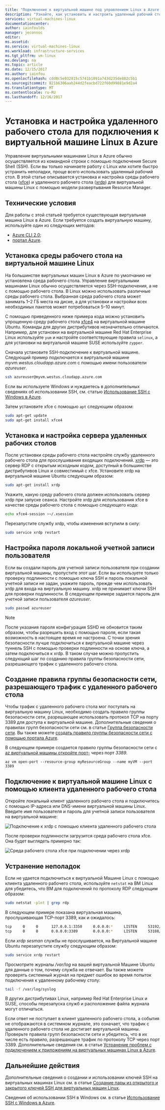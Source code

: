 ```yaml
---
title: "Подключение к виртуальной машине под управлением Linux в Azure с помощью удаленного рабочего стола | Документация Майкрософт"
description: "Узнайте, как установить и настроить удаленный рабочий стол (xrdp) для подключения к виртуальной машине Linux в Azure с помощью графических средств."
services: virtual-machines-linux
documentationcenter: 
author: iainfoulds
manager: jeconnoc
editor: 
ms.assetid: 
ms.service: virtual-machines-linux
ms.workload: infrastructure-services
ms.tgt_pltfrm: vm-linux
ms.devlang: na
ms.topic: article
ms.date: 12/15/2017
ms.author: iainfou
ms.openlocfilehash: cdd8c5e932815c5741b1091a743d235de882c5b1
ms.sourcegitcommit: 821b6306aab244d2feacbd722f60d99881e9d2a4
ms.translationtype: MT
ms.contentlocale: ru-RU
ms.lasthandoff: 12/16/2017
---
```

# <a name="install-and-configure-remote-desktop-to-connect-to-a-linux-vm-in-azure"></a>Установка и настройка удаленного рабочего стола для подключения к виртуальной машине Linux в Azure
Управление виртуальными машинами Linux в Azure обычно осуществляется из командной строки с помощью подключения Secure Shell (SSH). Если вы только начинаете работу с Linux или хотите быстро устранить неполадки, проще всего использовать удаленный рабочий стол. В этой статье описывается установка и настройка среды рабочего стола ([xfce](https://www.xfce.org)) и удаленного рабочего стола ([xrdp](http://www.xrdp.org)) для виртуальной машины Linux с помощью модели развертывания Resource Manager.


## <a name="prerequisites"></a>Технические условия
Для работы с этой статьей требуется существующая виртуальная машина Linux в Azure. Если требуется создать виртуальную машину, используйте один из следующих методов:

- [Azure CLI 2.0](quick-create-cli.md);
- [портал Azure](quick-create-portal.md).


## <a name="install-a-desktop-environment-on-your-linux-vm"></a>Установка среды рабочего стола на виртуальной машине Linux
На большинстве виртуальных машин Linux в Azure по умолчанию не установлена среда рабочего стола. Управление виртуальными машинами Linux обычно осуществляется через SSH-подключения, а не с помощью рабочего стола. В Linux можно использовать различные среды рабочего стола. Выбранная среда рабочего стола может занимать 1–2 ГБ места на диске, а для установки и настройки всех необходимых пакетов может потребоваться 5–10 минут.

С помощью приведенного ниже примера кода можно установить упрощенную среду рабочего стола [xfce4](https://www.xfce.org/) на виртуальной машине Ubuntu. Команды для других дистрибутивов незначительно отличаются. Например, для установки на виртуальной машине Red Hat Enterprise Linux используйте `yum` и настройте соответствующие правила `selinux`, а для установки на виртуальной машине SUSE используйте `zypper`.

Сначала установите SSH-подключение к виртуальной машине. Следующий пример подключается к виртуальной машине *myvm.westus.cloudapp.azure.com* с помощью имени пользователи *azureuser*.

```bash
ssh azureuser@myvm.westus.cloudapp.azure.com
```

Если вы используете Windows и нуждаетесь в дополнительных сведениях об использовании SSH, см. статью [Использование SSH с Windows в Azure](ssh-from-windows.md).

Затем установите xfce с помощью `apt` следующим образом:

```bash
sudo apt-get update
sudo apt-get install xfce4
```

## <a name="install-and-configure-a-remote-desktop-server"></a>Установка и настройка сервера удаленных рабочих столов
После установки среды рабочего стола настройте службу удаленного рабочего стола для прослушивания входящих подключений. [xrdp](http://xrdp.org) — это сервер RDP с открытым исходным кодом, доступный в большинстве дистрибутивов Linux и совместимый с xfce. Установите xrdp на виртуальной машине Ubuntu следующим образом:

```bash
sudo apt-get install xrdp
```

Укажите, какую среду рабочего стола должен использовать сервер xrdp при запуске сеанса. Настройте xrdp для использования xfce в качестве среды рабочего стола с помощью следующего кода:

```bash
echo xfce4-session >~/.xsession
```

Перезапустите службу xrdp, чтобы изменения вступили в силу:

```bash
sudo service xrdp restart
```


## <a name="set-a-local-user-account-password"></a>Настройка пароля локальной учетной записи пользователя
Если вы создали пароль для учетной записи пользователя при создании виртуальной машины, пропустите этот шаг. Если вы используете только проверку подлинности с помощью ключа SSH и пароль локальной учетной записи не задан, укажите пароль, прежде чем использовать xrdp для входа на виртуальную машину. xrdp не принимает ключи SSH для проверки подлинности. В следующем примере задается пароль для учетной записи пользователя *azureuser*.

```bash
sudo passwd azureuser
```

> [!NOTE]
> После указания пароля конфигурация SSHD не обновится таким образом, чтобы разрешить вход с помощью пароля, если такая возможность в настоящее время не настроена. С точки зрения безопасности лучше подключиться к виртуальной машине через туннель SSH с помощью проверки подлинности на основе ключа, а затем подключиться к xrdp. В таком случае можно пропустить следующий шаг по созданию правила группы безопасности сети, разрешающего трафик с удаленного рабочего стола.


## <a name="create-a-network-security-group-rule-for-remote-desktop-traffic"></a>Создание правила группы безопасности сети, разрешающего трафик с удаленного рабочего стола
Чтобы трафик с удаленного рабочего стола мог поступать на виртуальную машину Linux, необходимо создать правило группы безопасности сети, разрешающее использовать протокол TCP на порту 3389 для доступа к виртуальной машине. Дополнительные сведения о правилах групп безопасности сети см. в статье [Группа безопасности сети](../../virtual-network/virtual-networks-nsg.md?toc=%2fazure%2fvirtual-machines%2flinux%2ftoc.json). Вы также можете [создать правило группы безопасности сети с помощью портала Azure](../windows/nsg-quickstart-portal.md?toc=%2fazure%2fvirtual-machines%2flinux%2ftoc.json).

В следующем примере создается правило группы безопасности сети с [az виртуальной машины откройте порт-](/cli/azure/vm#open-port) через порт *3389*.

```azurecli
az vm open-port --resource-group myResourceGroup --name myVM --port 3389
```


## <a name="connect-your-linux-vm-with-a-remote-desktop-client"></a>Подключение к виртуальной машине Linux с помощью клиента удаленного рабочего стола
Откройте локальный клиент удаленного рабочего стола и подключитесь с помощью IP-адреса или DNS-имени виртуальной машины Linux. Введите имя пользователя и пароль для учетной записи пользователя на виртуальной машине:

![Подключение к xrdp с помощью клиента удаленного рабочего стола](./media/use-remote-desktop/remote-desktop-client.png)

После проверки подлинности загрузится среда рабочего стола xfce. Она будет выглядеть примерно так:

![Среда рабочего стола xfce при подключении через xrdp](./media/use-remote-desktop/xfce-desktop-environment.png)


## <a name="troubleshoot"></a>Устранение неполадок
Если не удается подключиться к виртуальной Машине Linux с помощью клиента удаленного рабочего стола, используйте `netstat` на ВМ Linux для убедитесь, что ВМ для подключений по протоколу RDP следующим образом:

```bash
sudo netstat -plnt | grep rdp
```

В следующем примере показана виртуальная машина, прослушивающая TCP-порт 3389, как и ожидалось:

```bash
tcp     0     0      127.0.0.1:3350     0.0.0.0:*     LISTEN     53192/xrdp-sesman
tcp     0     0      0.0.0.0:3389       0.0.0.0:*     LISTEN     53188/xrdp
```

Если *xrdp sesman* службы не прослушивается, на Виртуальной машине Ubuntu перезапустите службу следующим образом:

```bash
sudo service xrdp restart
```

Просмотрите журналы */var/log* на вашей виртуальной Машине Ubuntu для данные о том, почему служба не отвечает. Вы также можете проверять системный журнал на предмет ошибок во время попыток подключения к удаленному рабочему столу:

```bash
tail -f /var/log/syslog
```

В других дистрибутивах Linux, например Red Hat Enterprise Linux и SUSE, способы перезапуска служб и расположение файла журнала могут отличаться.

Если ответ не поступает в клиент удаленного рабочего стола, а события не отображаются в системном журнале, это означает, что трафик с удаленного рабочего стола не достигает виртуальной машины. Проверьте правила групп безопасности сети и убедитесь, что в их числе есть правило, разрешающее трафик по протоколу TCP через порт 3389. Дополнительные сведения см. в статье [Устранение проблем с подключением к приложениям на виртуальных машинах Linux в Azure](../windows/troubleshoot-app-connection.md).


## <a name="next-steps"></a>Дальнейшие действия
Дополнительные сведения о создании и использовании ключей SSH на виртуальных машинах Linux см. в статье [Создание пары из открытого и закрытого ключей SSH для виртуальных машин Linux](mac-create-ssh-keys.md).

Сведения об использовании SSH в Windows см. в статье [Использование SSH с Windows в Azure](ssh-from-windows.md).

